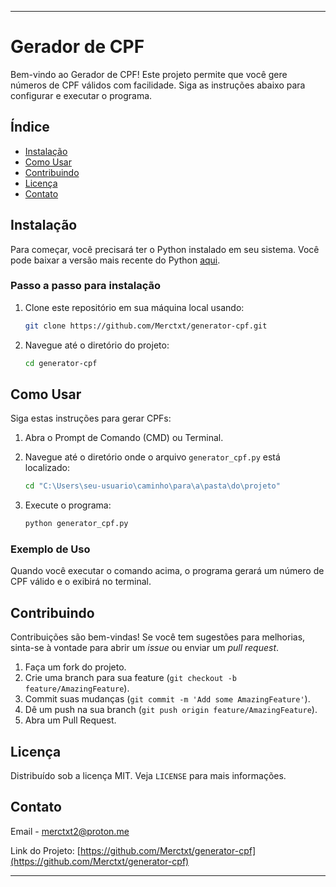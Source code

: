 
---

# Gerador de CPF

Bem-vindo ao Gerador de CPF! Este projeto permite que você gere números de CPF válidos com facilidade. Siga as instruções abaixo para configurar e executar o programa.

## Índice

- [Instalação](#instalação)
- [Como Usar](#como-usar)
- [Contribuindo](#contribuindo)
- [Licença](#licença)
- [Contato](#contato)

## Instalação

Para começar, você precisará ter o Python instalado em seu sistema. Você pode baixar a versão mais recente do Python [aqui](https://www.python.org/downloads/).

### Passo a passo para instalação

1. Clone este repositório em sua máquina local usando:
    ```sh
    git clone https://github.com/Merctxt/generator-cpf.git
    ```

2. Navegue até o diretório do projeto:
    ```sh
    cd generator-cpf
    ```

## Como Usar

Siga estas instruções para gerar CPFs:

1. Abra o Prompt de Comando (CMD) ou Terminal.

2. Navegue até o diretório onde o arquivo `generator_cpf.py` está localizado:
    ```sh
    cd "C:\Users\seu-usuario\caminho\para\a\pasta\do\projeto"
    ```

3. Execute o programa:
    ```sh
    python generator_cpf.py
    ```

### Exemplo de Uso

Quando você executar o comando acima, o programa gerará um número de CPF válido e o exibirá no terminal.

## Contribuindo

Contribuições são bem-vindas! Se você tem sugestões para melhorias, sinta-se à vontade para abrir um *issue* ou enviar um *pull request*.

1. Faça um fork do projeto.
2. Crie uma branch para sua feature (`git checkout -b feature/AmazingFeature`).
3. Commit suas mudanças (`git commit -m 'Add some AmazingFeature'`).
4. Dê um push na sua branch (`git push origin feature/AmazingFeature`).
5. Abra um Pull Request.

## Licença

Distribuído sob a licença MIT. Veja `LICENSE` para mais informações.

## Contato

Email - merctxt2@proton.me

Link do Projeto: [https://github.com/Merctxt/generator-cpf](https://github.com/Merctxt/generator-cpf)

---

